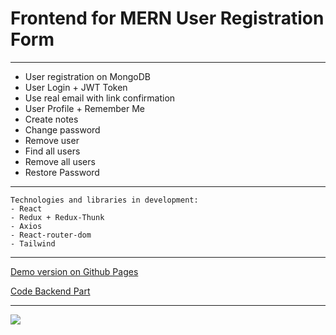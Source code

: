 # Frontend for MERN User Registration Form

***

* User registration on MongoDB
* User Login + JWT Token
* Use real email with link confirmation
* User Profile + Remember Me
* Create notes
* Change password
* Remove user
* Find all users
* Remove all users
* Restore Password

***

```
Technologies and libraries in development:
- React
- Redux + Redux-Thunk
- Axios
- React-router-dom
- Tailwind
```

***

[Demo version on Github Pages](https://nedug.github.io/Registration-Form-Client/)

[Code Backend Part](https://github.com/nedug/Mern-cloud-disk-Server)

***

![](https://github.com/nedug/cv-alexander-r/blob/main/src/common/img/Form.jpg?raw=true)